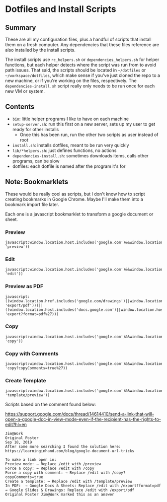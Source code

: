 # Dotfiles and Install Scripts

## Summary

These are all my configuration files, plus a handful of scripts that install them on a fresh computer.
Any dependencies that these files reference are also installed by the install scripts.

The install scripts use `rc_helpers.sh` or `dependencies_helpers.sh` for helper functions, but each helper detects where the script was run from to avoid path issues.
That said, the scripts should be located in `~/dotfiles` or `~/workspace/dotfiles`, which make sense if you've just cloned the repo to a new machine, or if you're working on the files, respectively.
The `dependencies-install.sh` script really only needs to be run once for each new VM or system.

## Contents

- `bin`: little helper programs I like to have on each machine
- `setup-server.sh`: run this first on a new server, sets up my user to get ready for other installs
  - Once this has been run, run the other two scripts as user instead of root
- `install.sh`: installs dotfiles, meant to be run very quickly
- `lib/*helpers.sh`: just defines functions, no actions
- `dependencies-install.sh`: sometimes downloads items, calls other programs, can be slow
- dotfiles: each dotfile is named after the program it's for

## Note: Bookmarklets

These would be really cool as scripts, but I don't know how to script creating bookmarks in Google Chrome.
Maybe I'll make them into a bookmark import file later.

Each one is a javascript bookmarklet to transform a google document or sheet.

### Preview

```
javascript:window.location.host.includes('google.com')&&window.location.assign(window.location.href.replace(/edit|copy/, 'preview'))
```

### Edit

```
javascript:window.location.host.includes('google.com')&&window.location.assign(window.location.href.replace(/preview|copy/, 'edit'))
```

### Preview as PDF

```
javascript:((window.location.href.includes('google.com/drawings')||window.location.href.includes('google.com/presentation'))&&window.location.assign(window.location.href.replace(/(edit|preview|copy).*/, 'export/pdf')))||((window.location.host.includes('docs.google.com')||window.location.host.includes('sheets.google.com'))&&window.location.assign(window.location.href.replace(/(edit|preview|copy).*/, 'export?format=pdf%27)))
```

### Copy

```
javascript:window.location.host.includes('google.com')&&window.location.assign(window.location.href.replace(/(edit|preview).*/, 'copy'))
```

### Copy with Comments

```
javascript:window.location.host.includes('google.com')&&window.location.assign(window.location.href.replace(/(edit|preview).*/, 'copy?copyComments=true%27))
```

### Create Template

```
javascript:window.location.host.includes('google.com')&&window.location.assign(window.location.href.replace(/(edit|copy|preview).*/, 'template/preview'))
```

Scripts based on the comment found below:

https://support.google.com/docs/thread/14614410/send-a-link-that-will-open-a-google-doc-in-view-mode-even-if-the-recipient-has-the-rights-to-edit?hl=en

```
Jim@Work
Original Poster
Sep 18, 2019
After some more searching I found the solution here:
https://learninginhand.com/blog/google-document-url-tricks

To make a link open in:
Preview mode: → Replace /edit with /preview
Force a copy: → Replace /edit with /copy
Force a copy with comment: → Replace /edit with /copy?copyComments=true
Create a template: → Replace /edit with /template/preview
In PDF:  → Google Docs & Sheets: Replace /edit with /export?format=pdf
→ Google Slides & Drawings: Replace /edit with /export/pdf
Original Poster Jim@Work marked this as an answer
```


